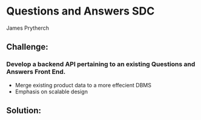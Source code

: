 # Questions and Answers SDC
James Prytherch

## Challenge:
### Develop a backend API pertaining to an existing Questions and Answers Front End.
- Merge existing product data to a more effecient DBMS
- Emphasis on scalable design

## Solution:

